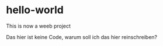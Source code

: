 # hello-world
This is now a weeb project

Das hier ist keine Code, warum soll ich das hier reinschreiben?
